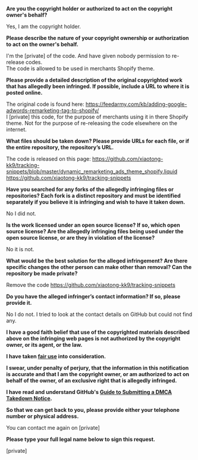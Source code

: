 **Are you the copyright holder or authorized to act on the copyright owner's behalf?**

Yes, I am the copyright holder.

**Please describe the nature of your copyright ownership or authorization to act on the owner's behalf.**

I'm the [private] of the code. And have given nobody permission to re-release codes.  
The code is allowed to be used in merchants Shopify theme.

**Please provide a detailed description of the original copyrighted work that has allegedly been infringed. If possible, include a URL to where it is posted online.**

The original code is found here: https://feedarmy.com/kb/adding-google-adwords-remarketing-tag-to-shopify/  
I [private] this code, for the purpose of merchants using it in there Shopify theme. Not for the purpose of re-releasing the code elsewhere on the internet.

**What files should be taken down? Please provide URLs for each file, or if the entire repository, the repository’s URL.**

The code is released on this page: https://github.com/xiaotong-kk9/tracking-snippets/blob/master/dynamic_remarketing_ads_theme_shopify.liquid  
https://github.com/xiaotong-kk9/tracking-snippets

**Have you searched for any forks of the allegedly infringing files or repositories? Each fork is a distinct repository and must be identified separately if you believe it is infringing and wish to have it taken down.**

No I did not.

**Is the work licensed under an open source license? If so, which open source license? Are the allegedly infringing files being used under the open source license, or are they in violation of the license?**

No it is not.

**What would be the best solution for the alleged infringement? Are there specific changes the other person can make other than removal? Can the repository be made private?**

Remove the code https://github.com/xiaotong-kk9/tracking-snippets

**Do you have the alleged infringer’s contact information? If so, please provide it.**

No I do not. I tried to look at the contact details on GitHub but could not find any.

**I have a good faith belief that use of the copyrighted materials described above on the infringing web pages is not authorized by the copyright owner, or its agent, or the law.**

**I have taken <a href="https://www.lumendatabase.org/topics/22">fair use</a> into consideration.**

**I swear, under penalty of perjury, that the information in this notification is accurate and that I am the copyright owner, or am authorized to act on behalf of the owner, of an exclusive right that is allegedly infringed.**

**I have read and understand GitHub's <a href="https://help.github.com/articles/guide-to-submitting-a-dmca-takedown-notice/">Guide to Submitting a DMCA Takedown Notice</a>.**

**So that we can get back to you, please provide either your telephone number or physical address.**

You can contact me again on [private]

**Please type your full legal name below to sign this request.**

[private]

